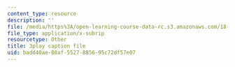 ```yaml
---
content_type: resource
description: ''
file: /media/https%3A/open-learning-course-data-rc.s3.amazonaws.com/18-085-computational-science-and-engineering-i-fall-2008/badd40ae08af5527885695c72df57e07_aGnegoNe8Xo.vtt
file_type: application/x-subrip
resourcetype: Other
title: 3play caption file
uid: badd40ae-08af-5527-8856-95c72df57e07
---
```

